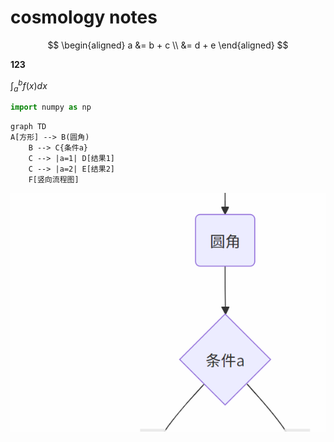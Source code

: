 # cosmology notes

$$
\begin{aligned}
a &= b + c \\
&= d + e
\end{aligned}
$$

**123**

$\int_a^b f(x)dx$

```python
import numpy as np
```

```mermaid
graph TD
A[方形] --> B(圆角)
    B --> C{条件a}
    C --> |a=1| D[结果1]
    C --> |a=2| E[结果2]
    F[竖向流程图]
```

![image-20250812232349534](figures/image-20250812232349534.png)

